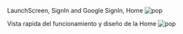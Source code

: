 LaunchScreen, SignIn and Google SignIn, Home
![pop](https://github.com/YormanColina/Jobly/blob/main/resources/login.gif?raw=true)

Vista rapida del funcionamiento y diseño de la Home
![pop](https://github.com/YormanColina/Jobly/blob/main/resources/Home.gif?raw=true)

